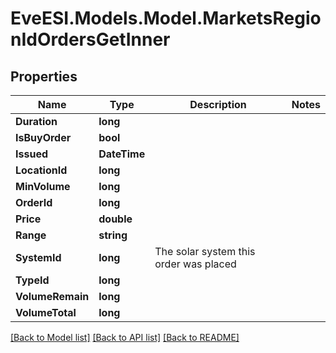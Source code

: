 # EveESI.Models.Model.MarketsRegionIdOrdersGetInner

## Properties

Name | Type | Description | Notes
------------ | ------------- | ------------- | -------------
**Duration** | **long** |  | 
**IsBuyOrder** | **bool** |  | 
**Issued** | **DateTime** |  | 
**LocationId** | **long** |  | 
**MinVolume** | **long** |  | 
**OrderId** | **long** |  | 
**Price** | **double** |  | 
**Range** | **string** |  | 
**SystemId** | **long** | The solar system this order was placed | 
**TypeId** | **long** |  | 
**VolumeRemain** | **long** |  | 
**VolumeTotal** | **long** |  | 

[[Back to Model list]](../README.md#documentation-for-models) [[Back to API list]](../README.md#documentation-for-api-endpoints) [[Back to README]](../README.md)

